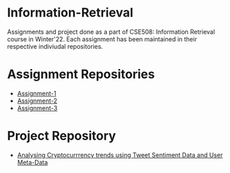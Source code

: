# Information-Retrieval
Assignments and project done as a part of CSE508: Information Retrieval course in Winter'22. Each assignment has been maintained in their respective indiviudal repositories.
# Assignment Repositories
* [Assignment-1](https://github.com/samyak19098/IR2022_A1_62)
* [Assignment-2](https://github.com/samyak19098/IR2022_A2_62)
* [Assignment-3](https://github.com/samyak19098/IR2022_A3_62)
# Project Repository
* [Analysing Cryptocurrrency trends using Tweet Sentiment Data and User Meta-Data](https://github.com/samyak19098/IR_Project_12)
